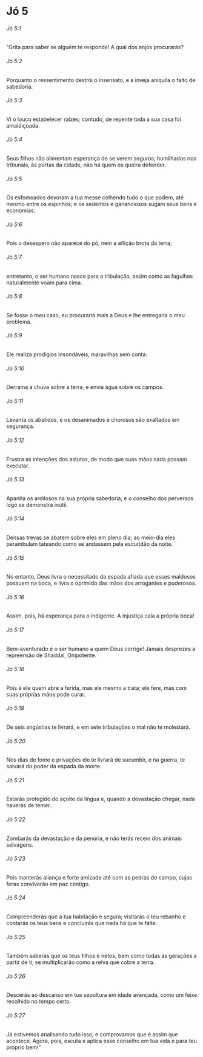 # Jó 5

###### Jó 5:1

“Grita para saber se alguém te responde! A qual dos anjos procurarás?

###### Jó 5:2

Porquanto o ressentimento destrói o insensato, e a inveja aniquila o falto de sabedoria.

###### Jó 5:3

Vi o louco estabelecer raízes; contudo, de repente toda a sua casa foi amaldiçoada.

###### Jó 5:4

Seus filhos não alimentam esperança de se verem seguros; humilhados nos tribunais, às portas da cidade, não há quem os queira defender.

###### Jó 5:5

Os esfomeados devoram a tua messe colhendo tudo o que podem, até mesmo entre os espinhos; e os sedentos e gananciosos sugam seus bens e economias.

###### Jó 5:6

Pois o desespero não aparece do pó, nem a aflição brota da terra;

###### Jó 5:7

entretanto, o ser humano nasce para a tribulação, assim como as fagulhas naturalmente voam para cima.

###### Jó 5:8

Se fosse o meu caso, eu procuraria mais a Deus e lhe entregaria o meu problema.

###### Jó 5:9

Ele realiza prodígios insondáveis, maravilhas sem conta:

###### Jó 5:10

Derrama a chuva sobre a terra, e envia água sobre os campos.

###### Jó 5:11

Levanta os abatidos, e os desanimados e chorosos são exaltados em segurança.

###### Jó 5:12

Frustra as intenções dos astutos, de modo que suas mãos nada possam executar.

###### Jó 5:13

Apanha os ardilosos na sua própria sabedoria, e o conselho dos perversos logo se demonstra inútil.

###### Jó 5:14

Densas trevas se abatem sobre eles em pleno dia; ao meio-dia eles perambulam tateando como se andassem pela escuridão da noite.

###### Jó 5:15

No entanto, Deus livra o necessitado da espada afiada que esses maldosos possuem na boca, e livra o oprimido das mãos dos arrogantes e poderosos.

###### Jó 5:16

Assim, pois, há esperança para o indigente. A injustiça cala a própria boca!

###### Jó 5:17

Bem-aventurado é o ser humano a quem Deus corrige! Jamais desprezes a repreensão de Shaddai, Onipotente.

###### Jó 5:18

Pois é ele quem abre a ferida, mas ele mesmo a trata; ele fere, mas com suas próprias mãos pode curar.

###### Jó 5:19

De seis angústias te livrará, e em sete tribulações o mal não te molestará.

###### Jó 5:20

Nos dias de fome e privações ele te livrará de sucumbir, e na guerra, te salvará do poder da espada da morte.

###### Jó 5:21

Estarás protegido do açoite da língua e, quando a devastação chegar, nada haverás de temer.

###### Jó 5:22

Zombarás da devastação e da penúria, e não terás receio dos animais selvagens.

###### Jó 5:23

Pois manterás aliança e forte amizade até com as pedras do campo, cujas feras conviverão em paz contigo.

###### Jó 5:24

Compreenderás que a tua habitação é segura; visitarás o teu rebanho e contarás os teus bens e concluirás que nada há que te falte.

###### Jó 5:25

Também saberás que os teus filhos e netos, bem como todas as gerações a partir de ti, se multiplicarão como a relva que cobre a terra.

###### Jó 5:26

Descerás ao descanso em tua sepultura em idade avançada, como um feixe recolhido no tempo certo.

###### Jó 5:27

Já estivemos analisando tudo isso, e comprovamos que é assim que acontece. Agora, pois, escuta e aplica esse conselho em tua vida e para teu próprio bem!”

